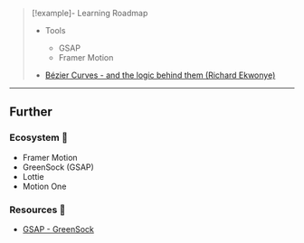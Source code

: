 > [!example]- Learning Roadmap
> - Tools
>     - GSAP
>     - Framer Motion
> 
> - [Bézier Curves - and the logic behind them (Richard Ekwonye)](https://blog.richardekwonye.com/bezier-curves)

---
## Further
### Ecosystem 🌳

- Framer Motion
- GreenSock (GSAP)
- Lottie
- Motion One

### Resources 🧩

- [GSAP - GreenSock](https://greensock.com/gsap/)